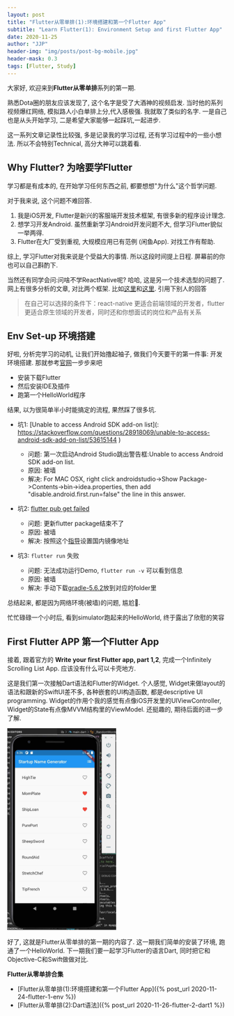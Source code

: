 ```yaml
---
layout: post
title: "Flutter从零单排(1):环境搭建和第一个Flutter App"
subtitle: "Learn Flutter(1): Environment Setup and first Flutter App"
date: 2020-11-25
author: "JJP"
header-img: "img/posts/post-bg-mobile.jpg"
header-mask: 0.3
tags: [Flutter, Study]
---
```


大家好, 欢迎来到**Flutter从零单排**系列的第一期. 

熟悉Dota圈的朋友应该发现了, 这个名字是受了大酒神的视频启发. 当时他的系列视频爆红网络, 模拟路人小白单排上分,代入感极强. 我就取了类似的名字. 一是自己也是从头开始学习, 二是希望大家能够一起踩坑,一起进步. 

这一系列文章记录性比较强, 多是记录我的学习过程, 还有学习过程中的一些小想法. 所以不会特别Technical, 高分大神可以跳着看.

## Why Flutter? 为啥要学Flutter

学习都是有成本的, 在开始学习任何东西之前, 都要想想"为什么"这个哲学问题. 

对于我来说, 这个问题不难回答. 

1. 我是iOS开发, Flutter是新兴的客服端开发技术框架, 有很多新的程序设计理念.
2. 想学习开发Android. 虽然重新学习Android开发问题不大, 但学习Flutter貌似一举两得.
3. Flutter在大厂受到重视, 大规模应用已有范例 (闲鱼App). 对找工作有帮助.

综上, 学习Flutter对我来说是个受益大的事情. 所以这段时间提上日程. 屏幕前的你也可以自己斟酌下. 

当然还有同学会问:问啥不学ReactNative呢? 哈哈, 这是另一个技术选型的问题了. 网上有很多分析的文章, 对比两个框架. 比如[这里](https://nevercode.io/blog/flutter-vs-react-native-a-developers-perspective/)和[这里](https://www.zhihu.com/question/384934444).  引用下别人的回答

> 在自己可以选择的条件下：react-native 更适合前端领域的开发者，flutter 更适合原生领域的开发者，同时还和你想面试的岗位和产品有关系



## Env Set-up 环境搭建

好啦, 分析完学习的动机, 让我们开始撸起袖子, 做我们今天要干的第一件事: 开发环境搭建.  那就参考[官网](https://flutter.dev/docs/get-started/install)一步步来吧

- 安装下载Flutter
- 然后安装IDE及插件 
- 跑第一个HelloWorld程序

结果, 以为很简单半小时能搞定的流程, 果然踩了很多坑.

- 坑1: [Unable to access Android SDK add-on list](: https://stackoverflow.com/questions/28918069/unable-to-access-android-sdk-add-on-list/53615144 )
  - 问题: 第一次启动Android Studio跳出警告框:Unable to access Android SDK add-on list.
  - 原因: 被墙
  - 解决: For MAC OSX, right click androidstudio->Show Package->Contents->bin->idea.properties, then add "disable.android.first.run=false" the line in this answer.
- 坑2: [flutter pub get failed](https://stackoverflow.com/questions/49056332/flutter-pub-get-failed)
  - 问题: 更新flutter package结束不了
  - 原因: 被墙
  - 解决: 按照这个[指导](https://flutter.dev/community/china#configuring-flutter-to-use-a-mirror-site)设置国内镜像地址

- 坑3: `flutter run` 失败
  - 问题: 无法成功运行Demo, `flutter run -v` 可以看到信息
  - 原因: 被墙
  - 解决: 手动下载[gradle-5.6.2](https://services.gradle.org/distributions/gradle-5.6.2-all.zip)放到对应的folder里

总结起来, 都是因为网络环境(被墙)的问题, 尴尬🤦. 

忙忙碌碌一个小时后, 看到simulator跑起来的HelloWorld, 终于露出了欣慰的笑容

## First Flutter APP 第一个Flutter App

接着, 跟着官方的 **Write your first Flutter app, part 1,2**, 完成一个Infinitely Scrolling List App. 应该没有什么可以卡壳地方.

这是我们第一次接触Dart语法和Flutter的Widget. 个人感觉, Widget来做layout的语法和跟新的SwiftUI差不多, 各种嵌套的UI构造函数, 都是descriptive UI programming. Widget的作用个我的感觉有点像iOS开发里的UIViewController, Widget的State有点像MVVM结构里的ViewModel. 还挺趣的, 期待后面的进一步了解.

<img src="/img/posts/post-flutter-helloworld.jpg" alt="drawing" width="250"/>

好了, 这就是Flutter从零单排的第一期的内容了. 这一期我们简单的安装了环境, 跑通了一个HelloWorld. 下一期我们要一起学习Flutter的语言Dart, 同时把它和Objective-C和Swift做做对比.



**Flutter从零单排合集**

- [Flutter从零单排(1):环境搭建和第一个Flutter App]({% post_url 2020-11-24-flutter-1-env %})
- [Flutter从零单排(2):Dart语法]({% post_url 2020-11-26-flutter-2-dart1 %})

